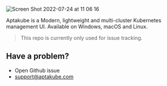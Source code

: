 ![Screen Shot 2022-07-24 at 11 06 16](https://user-images.githubusercontent.com/94755/180642241-f8886b97-2aa9-42f8-b3d7-338b19fb4daf.png)

Aptakube is a Modern, lightweight and multi-cluster Kubernetes management UI. Available on Windows, macOS and Linux.

> This repo is currently only used for issue tracking.

## Have a problem?

- Open Github issue
- support@aptakube.com
